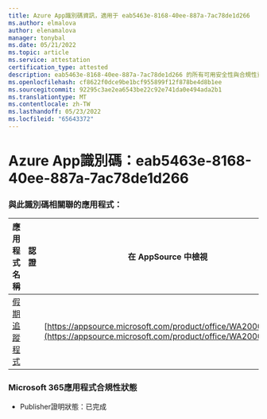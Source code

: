 ```yaml
---
title: Azure App識別碼資訊，適用于 eab5463e-8168-40ee-887a-7ac78de1d266
ms.author: elmalova
author: elenamalova
manager: tonybal
ms.date: 05/21/2022
ms.topic: article
ms.service: attestation
certification_type: attested
description: eab5463e-8168-40ee-887a-7ac78de1d266 的所有可用安全性與合規性資訊。
ms.openlocfilehash: cf8622f0dce9be1bcf955899f12f878be4d8b1ee
ms.sourcegitcommit: 92295c3ae2ea6543be22c92e741da0e494ada2b1
ms.translationtype: MT
ms.contentlocale: zh-TW
ms.lasthandoff: 05/23/2022
ms.locfileid: "65643372"
---
```

# <a name="azure-app-id-eab5463e-8168-40ee-887a-7ac78de1d266"></a>Azure App識別碼：eab5463e-8168-40ee-887a-7ac78de1d266


### <a name="apps-associated-with-this-id"></a>與此識別碼相關聯的應用程式：
| **應用程式名稱** | **認證** | **在 AppSource 中檢視** |
|--------------|---------------|-----------------------|
| [假期追蹤程式](../forward/WA200002167.md) |  | [https://appsource.microsoft.com/product/office/WA200002167](https://appsource.microsoft.com/product/office/WA200002167) |

### <a name="microsoft-365-app-compliance-status"></a>Microsoft 365應用程式合規性狀態
- Publisher證明狀態：已完成
